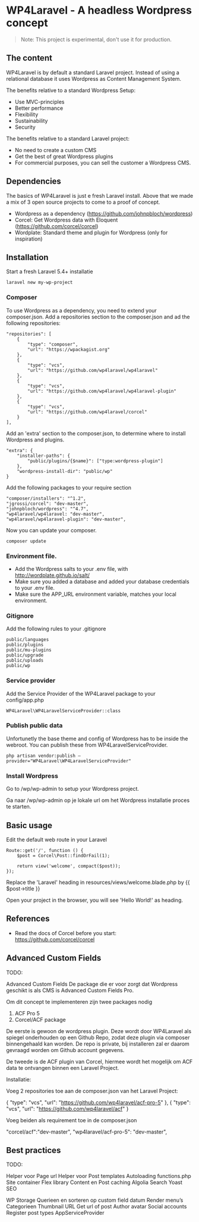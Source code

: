 # WP4Laravel - A headless Wordpress concept

> Note: This project is experimental, don't use it for production.

## The content
WP4Laravel is by default a standard Laravel project. Instead of using a relational database it uses Wordpress as Content Management System.

The benefits relative to a standard Wordpress Setup:

* Use MVC-principles
* Better performance
* Flexibility
* Sustainability
* Security

The benefits relative to a standard Laravel project:

* No need to create a custom CMS
* Get the best of great Wordpress plugins
* For commercial purposes, you can sell the customer a Wordpress CMS.

## Dependencies

The basics of WP4Laravel is just e fresh Laravel install. Above that we made a mix of 3 open source projects to come to a proof of concept.

* Wordpress as a dependency (https://github.com/johnpbloch/wordpress)
* Corcel: Get Wordpress data with Eloquent (https://github.com/corcel/corcel)
* Wordplate: Standard theme and plugin for Wordpress (only for inspiration)

## Installation

Start a fresh Laravel 5.4+ installatie

```
laravel new my-wp-project
```

### Composer

To use Wordpress as a dependency, you need to extend your composer.json. Add a repositories section to the composer.json and ad the following repositories:

```
"repositories": [
	{
		"type": "composer",
		"url": "https://wpackagist.org"
	},
	{
		"type": "vcs",
		"url": "https://github.com/wp4laravel/wp4laravel"
	},
	{
		"type": "vcs",
		"url": "https://github.com/wp4laravel/wp4laravel-plugin"
	},
	{
		"type": "vcs",
		"url": "https://github.com/wp4laravel/corcel"
	}
],
```

Add an 'extra' section to the composer.json, to determine where to install Wordpress and plugins.

```
"extra": {
	"installer-paths": {
		"public/plugins/{$name}": ["type:wordpress-plugin"]
	},
	"wordpress-install-dir": "public/wp"
}
```

Add the following packages to your require section

```
"composer/installers": "^1.2",
"jgrossi/corcel": "dev-master",
"johnpbloch/wordpress": "^4.7",
"wp4laravel/wp4laravel: "dev-master",
"wp4laravel/wp4laravel-plugin": "dev-master",
```

Now you can update your composer.

```
composer update
```

### Environment file.

* Add the Wordpress salts to your .env file, with http://wordplate.github.io/salt/
* Make sure you added a database and added your database credentials to your .env file.
* Make sure the APP_URL environment variable, matches your local environment.

### Gitignore

Add the following rules to your .gitignore

```
public/languages
public/plugins
public/mu-plugins
public/upgrade
public/uploads
public/wp
```

### Service provider

Add the Service Provider of the WP4Laravel package to your config/app.php

```
WP4Laravel\WP4LaravelServiceProvider::class
```

### Publish public data

Unfortunetly the base theme and config of Wordpress has to be inside the webroot. You can publish these from WP4LaravelServiceProvider.

```
php artisan vendor:publish —provider="WP4Laravel\WP4LaravelServiceProvider"
```

### Install Wordpress

Go to /wp/wp-admin to setup your Wordpress project.



Ga naar /wp/wp-admin op je lokale url om het Wordpress installatie proces te starten.

##	Basic usage

Edit the default web route in your Laravel

```
Route::get('/', function () {
    $post = Corcel\Post::findOrFail(1);

    return view('welcome', compact($post));
});
```

Replace the 'Laravel' heading in resources/views/welcome.blade.php by  {{ $post->title }}

Open your project in the browser, you will see 'Hello World!' as heading.

## References

* Read the docs of Corcel before you start: https://github.com/corcel/corcel


## Advanced Custom Fields

TODO:


Advanced Custom Fields
De package die er voor zorgt dat Wordpress geschikt is als CMS is Advanced Custom Fields Pro.

Om dit concept te implementeren zijn twee packages nodig

1. ACF Pro 5
2. Corcel/ACF package

De eerste is gewoon de wordpress plugin. Deze wordt door WP4Laravel als spiegel onderhouden op een Github Repo, zodat deze plugin via composer binnengehaald kan worden. De repo is private, bij installeren zal er daarom gevraagd worden om Github account gegevens.

De tweede is de ACF plugin van Corcel, hiermee wordt het mogelijk om ACF data te ontvangen binnen een Laravel Project.

Installatie:

Voeg 2 repositories toe aan de composer.json van het Laravel Project:


{
            "type": "vcs",
            "url": "https://github.com/wp4laravel/acf-pro-5"
 },
{
            "type": "vcs",
            "url": "https://github.com/wp4laravel/acf"
}

Voeg beiden als requirement toe in de composer.json

"corcel/acf":"dev-master",
"wp4laravel/acf-pro-5": "dev-master",


## Best practices

TODO:

Helper voor Page url
Helper voor Post templates
Autoloading functions.php
Site container
Flex library
Content en Post caching
Algolia Search
Yoast SEO



WP Storage
Querieen en sorteren op custom field datum
Render menu’s
Categorieen
Thumbnail URL
Get url of post
Author avatar
Social accounts
Register post types
AppServiceProvider
